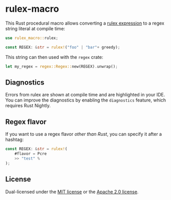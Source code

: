 # rulex-macro

This Rust procedural macro allows converting a [rulex expression](../README.md) to a regex
string literal at compile time:

```rust
use rulex_macro::rulex;

const REGEX: &str = rulex!("foo" | "bar"+ greedy);
```

This string can then used with the `regex` crate:

```rust
let my_regex = regex::Regex::new(REGEX).unwrap();
```

## Diagnostics

Errors from rulex are shown at compile time and are highlighted in your IDE. You can improve the
diagnostics by enabling the `diagnostics` feature, which requires Rust Nightly.

## Regex flavor

If you want to use a regex flavor _other than Rust_, you can specify it after a hashtag:

```rust
const REGEX: &str = rulex!(
    #flavor = Pcre
    >> "test" %
);
```

## License

Dual-licensed under the [MIT license](https://opensource.org/licenses/MIT) or the
[Apache 2.0 license](https://opensource.org/licenses/Apache-2.0).
